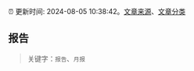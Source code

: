 :alarm_clock: 更新时间: 2024-08-05 10:38:42。[文章来源](/README.md)、[文章分类](/TAGS.md)

## 报告


> 关键字：`报告`、`月报`



